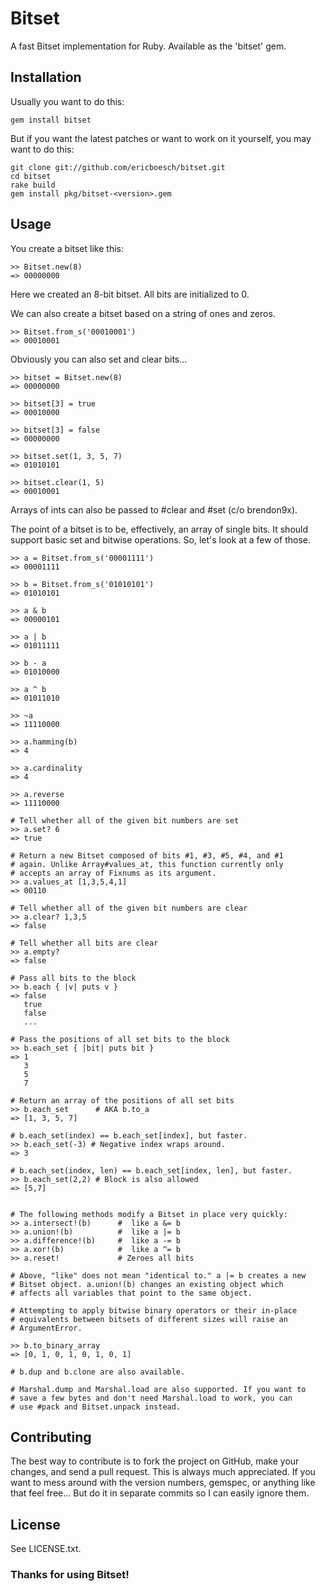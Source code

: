 Bitset
======

A fast Bitset implementation for Ruby. Available as the 'bitset' gem.


Installation
------------

Usually you want to do this:

    gem install bitset

But if you want the latest patches or want to work on it yourself, you may want
to do this:

    git clone git://github.com/ericboesch/bitset.git
    cd bitset
    rake build
    gem install pkg/bitset-<version>.gem


Usage
-----

You create a bitset like this:

    >> Bitset.new(8)
    => 00000000

Here we created an 8-bit bitset. All bits are initialized to 0.

We can also create a bitset based on a string of ones and zeros.

    >> Bitset.from_s('00010001')
    => 00010001

Obviously you can also set and clear bits...

    >> bitset = Bitset.new(8)
    => 00000000

    >> bitset[3] = true
    => 00010000

    >> bitset[3] = false
    => 00000000

    >> bitset.set(1, 3, 5, 7)
    => 01010101

    >> bitset.clear(1, 5)
    => 00010001

Arrays of ints can also be passed to #clear and #set (c/o brendon9x).

The point of a bitset is to be, effectively, an array of single bits. It should
support basic set and bitwise operations. So, let's look at a few of those.

    >> a = Bitset.from_s('00001111')
    => 00001111

    >> b = Bitset.from_s('01010101')
    => 01010101

    >> a & b
    => 00000101

    >> a | b
    => 01011111

    >> b - a
    => 01010000

    >> a ^ b
    => 01011010

    >> ~a
    => 11110000

    >> a.hamming(b)
    => 4

    >> a.cardinality
    => 4

    >> a.reverse
    => 11110000

    # Tell whether all of the given bit numbers are set
    >> a.set? 6
    => true

    # Return a new Bitset composed of bits #1, #3, #5, #4, and #1
    # again. Unlike Array#values_at, this function currently only
    # accepts an array of Fixnums as its argument.
    >> a.values_at [1,3,5,4,1]
    => 00110

    # Tell whether all of the given bit numbers are clear
    >> a.clear? 1,3,5
    => false

    # Tell whether all bits are clear
    >> a.empty?
    => false

    # Pass all bits to the block
    >> b.each { |v| puts v }
    => false
       true
       false
       ...

    # Pass the positions of all set bits to the block
    >> b.each_set { |bit| puts bit }
    => 1
       3
       5
       7

    # Return an array of the positions of all set bits
    >> b.each_set      # AKA b.to_a
    => [1, 3, 5, 7]

    # b.each_set(index) == b.each_set[index], but faster.
    >> b.each_set(-3) # Negative index wraps around.
    => 3

    # b.each_set(index, len) == b.each_set[index, len], but faster.
    >> b.each_set(2,2) # Block is also allowed
    => [5,7]


    # The following methods modify a Bitset in place very quickly:
    >> a.intersect!(b)      #  like a &= b
    >> a.union!(b)          #  like a |= b
    >> a.difference!(b)     #  like a -= b
    >> a.xor!(b)            #  like a ^= b
    >> a.reset!             # Zeroes all bits

    # Above, "like" does not mean "identical to." a |= b creates a new
    # Bitset object. a.union!(b) changes an existing object which
    # affects all variables that point to the same object.

    # Attempting to apply bitwise binary operators or their in-place
    # equivalents between bitsets of different sizes will raise an
    # ArgumentError.

    >> b.to_binary_array
    => [0, 1, 0, 1, 0, 1, 0, 1]

    # b.dup and b.clone are also available.

    # Marshal.dump and Marshal.load are also supported. If you want to
    # save a few bytes and don't need Marshal.load to work, you can
    # use #pack and Bitset.unpack instead.

Contributing
------------

The best way to contribute is to fork the project on GitHub, make your changes,
and send a pull request. This is always much appreciated. If you want to mess
around with the version numbers, gemspec, or anything like that feel free... But
do it in separate commits so I can easily ignore them.


License
-------

See LICENSE.txt.


### Thanks for using Bitset!
